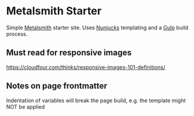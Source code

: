 # Metalsmith Starter

Simple [Metalsmith](https://metalsmith.io/) starter site. Uses [Nunjucks](https://mozilla.github.io/nunjucks/) templating and a [Gulp](https://gulpjs.com/) build process.

## Must read for responsive images
https://cloudfour.com/thinks/responsive-images-101-definitions/

## Notes on page frontmatter
Indentation of variables will break the page build, e.g. the template might NOT be applied